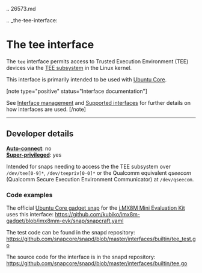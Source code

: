 .. 26573.md

.. _the-tee-interface:

# The tee interface

The `tee` interface  permits access to Trusted Execution Environment (TEE) devices via the [TEE subsystem](https://www.kernel.org/doc/html/latest/staging/tee.html) in the Linux kernel.


This interface is primarily intended to be used with [Ubuntu Core](glossary.md#heading--ubuntu-core).

[note type="positive" status="Interface documentation"]

See [Interface management](interface-management.md) and [Supported interfaces](supported-interfaces.md) for further details on how interfaces are used.
[/note]

---

<h2 id='heading--dev-details'>Developer details </h2>

**[Auto-connect](interface-management.md#heading--auto-connections)**: no</br>
**[Super-privileged](super-privileged-interfaces.md)**: yes</br>

Intended for snaps needing to access the the TEE subsystem over `/dev/tee[0-9]*`, `/dev/teepriv[0-0]*` or  the Qualcomm equivalent _qseecom_  (Qualcomm Secure Execution Environment Communicator) at `/dev/qseecom`.

### Code examples

The official [Ubuntu Core gadget snap](https://github.com/kubiko/imx8m-gadget) for the [i.MX8M Mini Evaluation Kit](https://www.nxp.com/design/development-boards/i-mx-evaluation-and-development-boards/evaluation-kit-for-the-i-mx-8m-mini-applications-processor:8MMINILPD4-EVK) uses this interface: https://github.com/kubiko/imx8m-gadget/blob/imx8mm-evk/snap/snapcraft.yaml

The test code can be found in the snapd repository: https://github.com/snapcore/snapd/blob/master/interfaces/builtin/tee_test.go

The source code for the interface is in the snapd repository: https://github.com/snapcore/snapd/blob/master/interfaces/builtin/tee.go